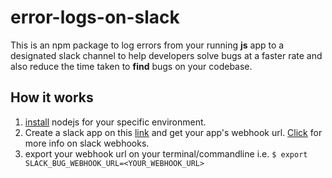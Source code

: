 # error-logs-on-slack

This is an npm package to log errors from your running **js** app to a designated slack channel to help developers solve bugs at a faster rate and also reduce the time taken to **find** bugs on your codebase.

## How it works

1. [install](https://nodejs.org/en/download/) nodejs for your specific environment.
2. Create a slack app on this [link](https://api.slack.com/apps/new) and get your app's webhook url. [Click](https://api.slack.com/incoming-webhooks) for more info on slack webhooks.
3. export your webhook url on your terminal/commandline i.e.
	`$ export SLACK_BUG_WEBHOOK_URL=<YOUR_WEBHOOK_URL>`
